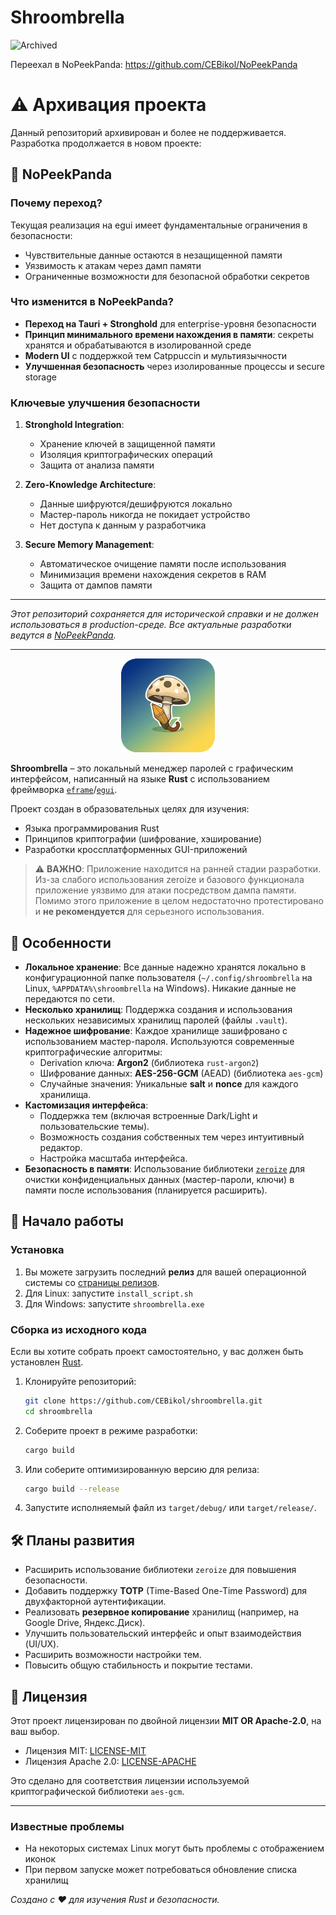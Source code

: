# Shroombrella
![Archived](https://img.shields.io/badge/Project-Archived-red.svg)

Переехал в NoPeekPanda: https://github.com/CEBikol/NoPeekPanda
# ⚠️ Архивация проекта

Данный репозиторий архивирован и более не поддерживается. Разработка продолжается в новом проекте:

## 🐼 NoPeekPanda

### Почему переход?

Текущая реализация на egui имеет фундаментальные ограничения в безопасности:
- Чувствительные данные остаются в незащищенной памяти
- Уязвимость к атакам через дамп памяти
- Ограниченные возможности для безопасной обработки секретов

### Что изменится в NoPeekPanda?

- **Переход на Tauri + Stronghold** для enterprise-уровня безопасности
- **Принцип минимального времени нахождения в памяти**: секреты хранятся и обрабатываются в изолированной среде
- **Modern UI** с поддержкой тем Catppuccin и мультиязычности
- **Улучшенная безопасность** через изолированные процессы и secure storage

### Ключевые улучшения безопасности

1. **Stronghold Integration**: 
   - Хранение ключей в защищенной памяти
   - Изоляция криптографических операций
   - Защита от анализа памяти

2. **Zero-Knowledge Architecture**:
   - Данные шифруются/дешифруются локально
   - Мастер-пароль никогда не покидает устройство
   - Нет доступа к данным у разработчика

3. **Secure Memory Management**:
   - Автоматическое очищение памяти после использования
   - Минимизация времени нахождения секретов в RAM
   - Защита от дампов памяти
---

*Этот репозиторий сохраняется для исторической справки и не должен использоваться в production-среде. Все актуальные разработки ведутся в [NoPeekPanda](https://github.com/CEBikol/NoPeekPanda).*

---

<p align="center">
  <img src="assets/shroombrella.png" alt="Shroombrella Logo" width="150"/>
</p>

**Shroombrella** – это локальный менеджер паролей с графическим интерфейсом, написанный на языке **Rust** с использованием фреймворка [`eframe`](https://github.com/emilk/egui/tree/master/crates/eframe)/[`egui`](https://github.com/emilk/egui).

Проект создан в образовательных целях для изучения:
*   Языка программирования Rust
*   Принципов криптографии (шифрование, хэширование)
*   Разработки кроссплатформенных GUI-приложений

> ⚠️ **ВАЖНО**: Приложение находится на ранней стадии разработки. Из-за слабого использования zeroize и базового функционала приложение уязвимо для атаки посредством дампа памяти. Помимо этого приложение в целом недостаточно протестировано и **не рекомендуется** для серьезного использования.

## 🌟 Особенности

*   **Локальное хранение**: Все данные надежно хранятся локально в конфигурационной папке пользователя (`~/.config/shroombrella` на Linux, `%APPDATA%\shroombrella` на Windows). Никакие данные не передаются по сети.
*   **Несколько хранилищ**: Поддержка создания и использования нескольких независимых хранилищ паролей (файлы `.vault`).
*   **Надежное шифрование**: Каждое хранилище зашифровано с использованием мастер-пароля. Используются современные криптографические алгоритмы:
    *   Derivation ключа: **Argon2** (библиотека `rust-argon2`)
    *   Шифрование данных: **AES-256-GCM** (AEAD) (библиотека `aes-gcm`)
    *   Случайные значения: Уникальные **salt** и **nonce** для каждого хранилища.
*   **Кастомизация интерфейса**:
    *   Поддержка тем (включая встроенные Dark/Light и пользовательские темы).
    *   Возможность создания собственных тем через интуитивный редактор.
    *   Настройка масштаба интерфейса.
*   **Безопасность в памяти**: Использование библиотеки [`zeroize`](https://crates.io/crates/zeroize) для очистки конфиденциальных данных (мастер-пароли, ключи) в памяти после использования (планируется расширить).

## 🚀 Начало работы

### Установка

1. Вы можете загрузить последний **релиз** для вашей операционной системы со [страницы релизов](https://github.com/CEBikol/shroombrella/releases).
2. Для Linux: запустите `install_script.sh`
3. Для Windows: запустите `shroombrella.exe`

### Сборка из исходного кода

Если вы хотите собрать проект самостоятельно, у вас должен быть установлен [Rust](https://www.rust-lang.org/tools/install).

1.  Клонируйте репозиторий:
    ```bash
    git clone https://github.com/CEBikol/shroombrella.git
    cd shroombrella
    ```
2.  Соберите проект в режиме разработки:
    ```bash
    cargo build
    ```
3.  Или соберите оптимизированную версию для релиза:
    ```bash
    cargo build --release
    ```
4.  Запустите исполняемый файл из `target/debug/` или `target/release/`.

## 🛠️ Планы развития

*   Расширить использование библиотеки `zeroize` для повышения безопасности.
*   Добавить поддержку **TOTP** (Time-Based One-Time Password) для двухфакторной аутентификации.
*   Реализовать **резервное копирование** хранилищ (например, на Google Drive, Яндекс.Диск).
*   Улучшить пользовательский интерфейс и опыт взаимодействия (UI/UX).
*   Расширить возможности настройки тем.
*   Повысить общую стабильность и покрытие тестами.

## 📜 Лицензия

Этот проект лицензирован по двойной лицензии **MIT OR Apache-2.0**, на ваш выбор.

*   Лицензия MIT: [LICENSE-MIT](LICENSE-MIT)
*   Лицензия Apache 2.0: [LICENSE-APACHE](LICENSE-APACHE)

Это сделано для соответствия лицензии используемой криптографической библиотеки `aes-gcm`.

---

### Известные проблемы
- На некоторых системах Linux могут быть проблемы с отображением иконок
- При первом запуске может потребоваться обновление списка хранилищ

*Создано с ❤️ для изучения Rust и безопасности.*
